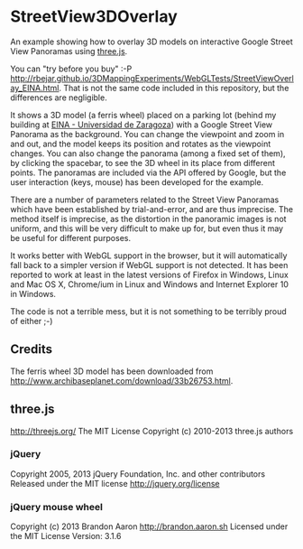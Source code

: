 # StreetView3DOverlay

An example showing how to overlay 3D models on interactive Google Street View Panoramas using [three.js](http://threejs.org/). 

You can "try before you buy" :-P <http://rbejar.github.io/3DMappingExperiments/WebGLTests/StreetViewOverlay_EINA.html>. That is not the same code included in this repository, but the differences are negligible.

It shows a 3D model (a ferris wheel) placed on a parking lot (behind my building at [EINA - Universidad de Zaragoza](http://eina.unizar.es)) with a Google Street View Panorama as the background. You can change the viewpoint and zoom in and out, and the model keeps its position and rotates as the viewpoint changes. You can also change the panorama (among a fixed set of them), by clicking the spacebar, to see the 3D wheel in its place from different points. The panoramas are included via the API offered by Google, but the user interaction (keys, mouse) has been developed for the example.

There are a number of parameters related to the Street View Panoramas which have been established by trial-and-error, and are thus imprecise. The method itself is imprecise, as the distortion in the panoramic images is not uniform, and this will be very difficult to make up for, but even thus it may be useful for different purposes. 

It works better with WebGL support in the browser, but it will automatically fall back to a simpler version if WebGL support is not detected. It has been reported to work at least in the latest versions of Firefox in Windows, Linux and Mac OS X, Chrome/ium in Linux and Windows and Internet Explorer 10 in Windows.

The code is not a terrible mess, but it is not something to be terribly proud of either ;-)


## Credits
The ferris wheel 3D model has been downloaded from <http://www.archibaseplanet.com/download/33b26753.html>.

## three.js
<http://threejs.org/>
The MIT License
Copyright (c) 2010-2013 three.js authors

### jQuery
Copyright 2005, 2013 jQuery Foundation, Inc. and other contributors
Released under the MIT license
<http://jquery.org/license>

### jQuery mouse wheel
Copyright (c) 2013 Brandon Aaron <http://brandon.aaron.sh>
Licensed under the MIT License
Version: 3.1.6

